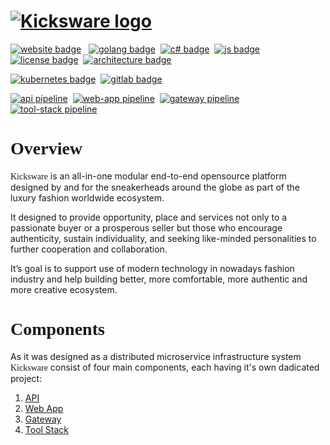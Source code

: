 # [![Kicksware logo][]][Kicksware url]

[![website badge]](https://kicksware.com)&nbsp;&nbsp;
[![golang badge]](https://golang.org)&nbsp;
[![c# badge]](https://dotnet.microsoft.com/apps/aspnet)&nbsp;
[![js badge]](https://jamstack.org)&nbsp;&nbsp;
[![license badge]](https://www.gnu.org/licenses/agpl-3.0)&nbsp;
[![architecture badge]](https://martinfowler.com/articles/microservices.html)

[![kubernetes badge]](https://kubernetes.io)&nbsp;
[![gitlab badge]](https://ci.kicksware.com/kicksware/kicksware-platform)

[![api pipeline]](https://ci.kicksware.com/kicksware/api/-/commits/master)&nbsp;
[![web-app pipeline]](https://ci.kicksware.com/kicksware/web-app/-/commits/master)&nbsp;
[![gateway pipeline]](https://ci.kicksware.com/kicksware/gateway/-/commits/master)&nbsp;
[![tool-stack pipeline]](https://ci.kicksware.com/kicksware/tool-stack/-/commits/master)&nbsp;

# <span style="font-family:Oxanium">Overview</span>
<span style="font-family:Audiowide">Kicksware</span> is an all-in-one modular end-to-end opensource platform designed by and for the sneakerheads around the globe as part of the luxury fashion worldwide ecosystem.

It designed to provide opportunity, place and services not only to a passionate buyer or a prosperous seller but those who encourage authenticity, sustain individuality, and seeking like-minded personalities to further cooperation and collaboration.

It’s goal is to support use of modern technology in nowadays fashion industry and help building better, more comfortable, more authentic and more creative ecosystem.

# <span style="font-family:Oxanium">Components</span>
As it was designed as a distributed microservice infrastructure system <span style="font-family:Audiowide">Kicksware</span> consist of four main components, each having it's own dadicated project:
1. [API][api repo]
2. [Web App][web-app repo]
3. [Gateway][gateway repo]
4. [Tool Stack][tool-stack repo]


[kicksware logo]: https://ci.kicksware.com/kicksware/kicksware-platform/-/raw/master/kicsware-badge.png
[kicksware url]: https://kicksware.com

[api repo]: https://github.com/timoth-y/kicksware-api
[web-app repo]: https://github.com/timoth-y/kicksware-web-app
[gateway repo]: https://github.com/timoth-y/kicksware-gateway
[tool-stack repo]: https://github.com/timoth-y/kicksware-tool-stack

[Website badge]: https://img.shields.io/website?down_message=unavailable&up_color=teal&up_message=kicksware.com%20%7C%20online&url=https%3A%2F%2Fkicksware.com
[golang badge]: https://img.shields.io/badge/Code-Golang-informational?style=flat&logo=go&logoColor=white&color=6AD7E5
[c# badge]: https://img.shields.io/badge/Code-C%23-informational?style=flat&logo=c-sharp&logoColor=white&color=1E9E25
[js badge]: https://img.shields.io/badge/Code-JavaScript-informational?style=flat&logo=javascript&logoColor=white&color=F7E018
[license badge]: https://img.shields.io/badge/License-AGPL%20v3-blue.svg
[architecture badge]: https://img.shields.io/badge/Architecture-Microservices-informational?style=flat&logo=opslevel&logoColor=white&color=316DE6
[kubernetes badge]: https://img.shields.io/badge/DevOps-Kubernetes-informational?style=flat&logo=kubernetes&logoColor=white&color=316DE6
[gitlab badge]: https://img.shields.io/badge/CI-Gitlab_CE-informational?style=flat&logo=gitlab&logoColor=white&color=FCA326

[api pipeline]: https://ci.kicksware.com/kicksware/api/badges/master/pipeline.svg?key_text=API%20|%20pipeline&key_width=85
[web-app pipeline]: https://ci.kicksware.com/kicksware/web-app/badges/master/pipeline.svg?key_text=Web%20App%20|%20pipeline&key_width=115
[gateway pipeline]: https://ci.kicksware.com/kicksware/gateway/badges/master/pipeline.svg?key_text=Gateway%20|%20pipeline&key_width=115
[tool-stack pipeline]: https://ci.kicksware.com/kicksware/tool-stack/badges/master/pipeline.svg?key_text=Tool%20Stack%20|%20pipeline&key_width=125